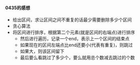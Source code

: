 #### 0435的感想
- 给出区间，求让区间之间不重复的话最少需要删除多少个区间
- 贪心算法
- 将区间进行排序，根据第二个元素(就是区间的右端点)进行排序
  - 然后进行遍历，记录一个end，表示上一个区间的结束点
  - 如果现在的区间左端点比end还要小(代表有重复)，则跳过
  - 如果大，则该区间留下
  - 最后要么看跳过了多少个，要么就用总个数减去跳过的个数

